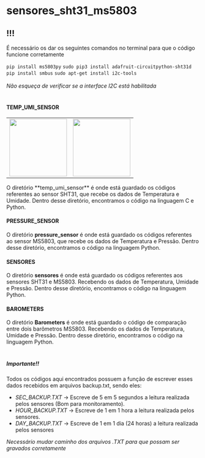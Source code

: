 # sensores_sht31_ms5803
<h2> !!! </h2>
<p>É necessário os dar os seguintes comandos no terminal para que o código funcione corretamente  </p>
<code>pip install ms5803py</code>
<code>sudo pip3 install adafruit-circuitpython-sht31d</code>
<code>pip install smbus</code>
<code>sudo apt-get install i2c-tools</code><br><br>
<i>Não esqueça de verificar se a interface I2C está habilitada</i>
<h1></h1>
<b><h4>TEMP_UMI_SENSOR</h4></b>
<table>
<tr>
<td>
<img src="https://encrypted-tbn0.gstatic.com/images?q=tbn:ANd9GcTEAnJ29exhYAwGashW_eJUodFbDI3EbSVMww&s" width=150px height=150px display=inline-block>
</td>
<td>
<img src="https://www.plexishop.it/media/catalog/product/cache/3/image/650x/040ec09b1e35df139433887a97daa66f/m/o/modulo_gy-sht30-d_sensore_digitale_di_temperatura_e_umidit_2.jpg" width=150px height=150px display= inline-block>
</td>
 </tr>
</table>
O diretório **temp_umi_sensor** é onde está guardado os códigos referentes ao sensor SHT31, que recebe os dados de Temperatura e Umidade.
Dentro desse diretório, encontramos o código na linguagem C e Python.

<b><h4>PRESSURE_SENSOR</h4></b>
O diretório **pressure_sensor** é onde está guardado os códigos referentes ao sensor MS5803, que recebe os dados de Temperatura e Pressão.
Dentro desse diretório, encontramos o código na linguagem Python.

<b><h4>SENSORES</h4></b>
O diretório **sensores** é onde está guardado os códigos referentes aos sensores SHT31 e MS5803.
Recebendo os dados de Temperatura, Umidade e Pressão. Dentro desse diretório, encontramos o código na linguagem Python.

<b><h4>BAROMETERS</h4></b>
O diretório **Barometers** é onde está guardado o código de comparação entre dois barômetros MS5803.
Recebendo os dados de Temperatura, Umidade e Pressão. Dentro desse diretório, encontramos o código na linguagem Python.

<h1></h1>
<h5>Importante!!</h5> 

Todos os códigos aqui encontrados possuem a função de escrever esses dados recebidos em arquivos backup.txt, sendo eles:
- *SEC_BACKUP.TXT* -> Escreve de 5 em 5 segundos a leitura realizada pelos sensores (Bom para monitoramento).
- *HOUR_BACKUP.TXT* -> Escreve de 1 em 1 hora a leitura realizada pelos sensores.
- *DAY_BACKUP.TXT* -> Escreve de 1 em 1 dia (24 horas) a leitura realizada pelos sensores
 
*Necessário mudar caminho dos arquivos .TXT para que possam ser gravados corretamente*
<h1></h1>
